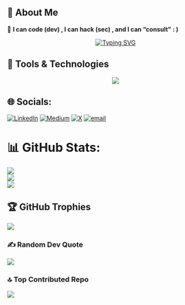 ## 🚀 About Me  
🔹 **I can code (dev) , I can hack (sec) , and I can “consult" : )**

<div style="text-align: center;">
  <a href="https://git.io/typing-svg">
    <img src="https://readme-typing-svg.demolab.com?font=Fira+Code&pause=1000&color=9CFF1E&background=00000000&width=610&lines=breaking+stuff+for+fun.+making+web+secure" alt="Typing SVG" />
  </a>
</div>

## 🔧 Tools & Technologies  

<p align="center">
  <img src="https://skillicons.dev/icons?i=linux,windows,bash,powershell,python,aws,azure,docker,kubernetes,git,github,gitlab" />
</p>

## 🌐 Socials:
[![LinkedIn](https://img.shields.io/badge/LinkedIn-%230077B5.svg?logo=linkedin&logoColor=white)](https://linkedin.com/in/fazalu-rahman) [![Medium](https://img.shields.io/badge/Medium-12100E?logo=medium&logoColor=white)](https://medium.com/@f4z41u) [![X](https://img.shields.io/badge/X-black.svg?logo=X&logoColor=white)](https://x.com/f4z41u) [![email](https://img.shields.io/badge/Email-D14836?logo=gmail&logoColor=white)](mailto:f4z41u@gmail.com) 

# 📊 GitHub Stats:
![](https://github-readme-stats.vercel.app/api?username=f4z41u&theme=blue-green&hide_border=false&include_all_commits=true&count_private=true)<br/>
![](https://nirzak-streak-stats.vercel.app/?user=f4z41u&theme=blue-green&hide_border=false)<br/>
![](https://github-readme-stats.vercel.app/api/top-langs/?username=f4z41u&theme=blue-green&hide_border=false&include_all_commits=true&count_private=true&layout=compact)

## 🏆 GitHub Trophies
![](https://github-profile-trophy.vercel.app/?username=f4z41u&theme=radical&no-frame=false&no-bg=true&margin-w=4)

### ✍️ Random Dev Quote
![](https://quotes-github-readme.vercel.app/api?type=horizontal&theme=dark)

### 🔝 Top Contributed Repo
![](https://github-contributor-stats.vercel.app/api?username=f4z41u&limit=5&theme=dark&combine_all_yearly_contributions=true)

<!-- Proudly created with GPRM ( https://gprm.itsvg.in ) -->
